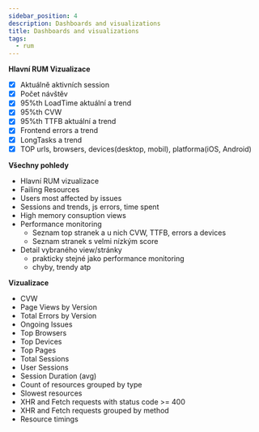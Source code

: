 ```yaml
---
sidebar_position: 4
description: Dashboards and visualizations
title: Dashboards and visualizations
tags:
  - rum
---
```


**Hlavní RUM Vizualizace**
- [x] Aktuálně aktivních session
- [x] Počet návštěv
- [x] 95%th LoadTime aktuální a trend
- [x] 95%th CVW
- [x] 95%th TTFB aktuální a trend
- [x] Frontend errors a trend
- [x] LongTasks a trend
- [x] TOP urls, browsers, devices(desktop, mobil), platforma(iOS, Android)

**Všechny pohledy**
- Hlavní RUM vizualizace
- Failing Resources
- Users most affected by issues
- Sessions and trends, js errors, time spent 
- High memory consuption views
- Performance monitoring
	- Seznam top stranek a u nich CVW, TTFB, errors a devices
	- Seznam stranek s velmi nízkým score
- Detail vybraného view/stránky
	- prakticky stejné jako performance monitoring
	- chyby, trendy atp

**Vizualizace**
- CVW
- Page Views by Version
- Total Errors by Version
- Ongoing Issues
- Top Browsers
- Top Devices
- Top Pages
- Total Sessions
- User Sessions
- Session Duration (avg)
- Count of resources grouped by type
- Slowest resources
- XHR and Fetch requests with status code >= 400
- XHR and Fetch requests grouped by method
- Resource timings